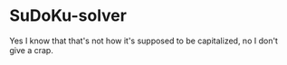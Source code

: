 # SuDoKu-solver
Yes I know that that's not how it's supposed to be capitalized, no I don't give a crap.
